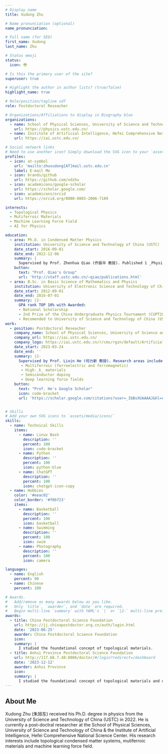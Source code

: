 ```yaml
---
# Display name
title: Xudong Zhu

# Name pronunciation (optional)
name_pronunciation: 

# Full name (for SEO)
first_name: Xudong
last_name: Zhu

# Status emoji
status:
  icon: 😎

# Is this the primary user of the site?
superuser: true

# Highlight the author in author lists? (true/false)
highlight_name: true

# Role/position/tagline sdf
role: Postdoctoral Reseacher

# Organizations/Affiliations to display in Biography blox
organizations:
  - name: School of Physical Sciences, University of Science and Technology of China (USTC)
    url: https://physics.ustc.edu.cn/
  - name: Institute of Artificial Intelligence, Hefei Comprehensive National Science Center
    url: https://iai.ustc.edu.cn/

# Social network links
# Need to use another icon? Simply download the SVG icon to your `assets/media/icons/` folder.
profiles:
  - icon: at-symbol
    url: 'mailto:zhuxudong[AT]mail.ustc.edu.cn'
    label: E-mail Me
  - icon: brands/github
    url: https://github.com/xdzhu
  - icon: academicons/google-scholar
    url: https://scholar.google.com/
  - icon: academicons/orcid
    url: https://orcid.org/0000-0003-2006-7109

interests:
  - Topological Physics
  - Mutiferroic Materials
  - Machine Learning Force Field
  - AI for Physics

education:
  - area: Ph.D. in Condensed Matter Physics
    institution: University of Science and Technology of China (USTC)
    date_start: 2016-09-01
    date_end: 2022-12-06
    summary: |
      Supervised by Prof. Zhenhua Qiao (乔振华 教授). Published 1 _Physical Review Letters_, 1 _Chemistry of Materials_, and 1 _Frontiers of Physics_.
    button:
      text: "Prof. Qiao's Group"
      url: 'http://staff.ustc.edu.cn/~qiao/publications.html'
  - area: B.Sc. in Basic Science of Mathematics and Physics
    institution: University of Electronic Science and Technology of China (UESTC)
    date_start: 2012-09-01
    date_end: 2016-07-01
    summary: |2- 
      GPA rank TOP 10% with Awarded:
      - National Scholarship
      - 2nd Prize of the China Undergraduate Physics Tournament (CUPT2013)
      - Recomended to University of Science and Technology of China (USTC) to pursue PhD degree.
work:
  - position: Postdoctoral Reseacher
    company_name: School of Physical Sciences, University of Science and Technology of China & Institute of Artificial Intelligence, Hefei Comprehensive National Science Center
    company_url: https://iai.ustc.edu.cn/
    company_logo: https://iai.ustc.edu.cn/r/cms/rgzn/default/Artificial-intelligence/img/AI-logo.png
    date_start: 2023-03-24
    date_end: ''
    summary: |2-
      Supervised by Prof. Lixin He (何力新 教授). Research areas include:
       - Multiferroic (ferroelectric and ferromagnetic)
       - High-_k_ materials
       - Semiconductor doping
       - Deep learning force fields
    button:
      text: "Prof. He's Google Scholar"
      icon: code-bracket
      url: 'https://scholar.google.com/citations?user=_IbBsXUAAAAJ&hl=en'


# Skills
# Add your own SVG icons to `assets/media/icons/`
skills:
  - name: Technical Skills
    items:
      - name: Linux Bash
        description: ''
        percent: 100
        icon: code-bracket
      - name: Python
        description: ''
        percent: 100
        icon: python-blue
      - name: ChatGPT
        description: ''
        percent: 100
        icon: chatgpt-icon-copy
  - name: Hobbies
    color: '#eeac02'
    color_border: '#f0bf23'
    items:
      - name: Basketball
        description: ''
        percent: 100
        icon: basketball
      - name: Swimming
        description: ''
        percent: 100
        icon: swim
      - name: Photography
        description: ''
        percent: 100
        icon: camera

languages:
  - name: English
    percent: 90
  - name: Chinese
    percent: 100

# Awards.
#   Add/remove as many awards below as you like.
#   Only `title`, `awarder`, and `date` are required.
#   Begin multi-line `summary` with YAML's `|` or `|2-` multi-line prefix and indent 2 spaces below.
awards:
  - title: China Postdoctoral Science Foundation
    url: https://jj.chinapostdoctor.org.cn/auth/login.html
    date: '2023-06-25'
    awarder: China Postdoctoral Science Foundation
    icon: 
    summary: |
      I studied the foundational concept of topological materials.
  - title: Anhui Province Postdoctoral Science Foundation
    url: http://117.68.7.48:8006/doctor/#/login?redirect=/dashboard
    date: '2023-12-12'
    awarder: Anhui Province
    icon: 
    summary: |
      I studied the foundational concept of topological materials and devices.
---
```


## About Me

Xudong Zhu (朱旭东) received his Ph.D. degree in physics from the University of Science and Technology of China (USTC) in 2022. He is currently a post-doctral researcher at the School of Physical Sciences, University of Science and Technology of China & the Institute of Artificial Intelligence, Hefei Comprehensive National Science Center. His research interests include topological condensed matter systems, mutiferroic materials and machine learning force field.

